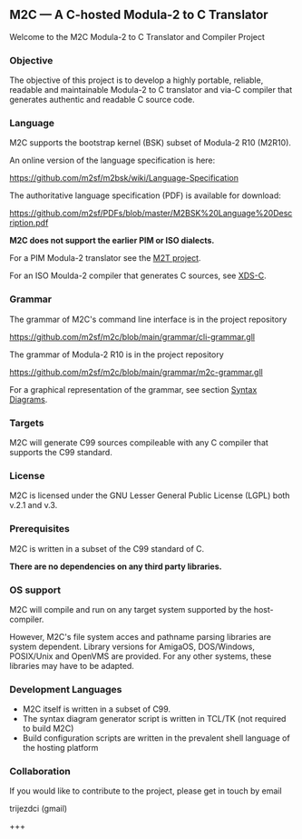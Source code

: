 ## M2C — A C-hosted Modula-2 to C Translator ##
Welcome to the M2C Modula-2 to C Translator and Compiler Project


### Objective ###

The objective of this project is to develop a highly portable, reliable, readable
and maintainable Modula-2 to C translator and via-C compiler that generates
authentic and readable C source code.


### Language ###

M2C supports the bootstrap kernel (BSK) subset of Modula-2 R10 (M2R10).

An online version of the language specification is here:

https://github.com/m2sf/m2bsk/wiki/Language-Specification

The authoritative language specification (PDF) is available for download:

https://github.com/m2sf/PDFs/blob/master/M2BSK%20Language%20Description.pdf

**M2C does not support the earlier PIM or ISO dialects.**

For a PIM Modula-2 translator see the [M2T project](https://github.com/trijezdci/m2t).

For an ISO Moulda-2 compiler that generates C sources, see [XDS-C](https://github.com/excelsior-oss/xds#xds-c).


### Grammar ###

The grammar of M2C's command line interface is in the project repository

https://github.com/m2sf/m2c/blob/main/grammar/cli-grammar.gll

The grammar of Modula-2 R10 is in the project repository

https://github.com/m2sf/m2c/blob/main/grammar/m2c-grammar.gll

For a graphical representation of the grammar, see section
[Syntax Diagrams](https://github.com/m2sf/m2bsk/wiki/Language-Specification-(D)-:-Syntax-Diagrams).


### Targets ###

M2C will generate C99 sources compileable with any C compiler that supports the C99 standard.


### License ###

M2C is licensed under the GNU Lesser General Public License (LGPL) both v.2.1 and v.3.


### Prerequisites ###

M2C is written in a subset of the C99 standard of C.

**There are no dependencies on any third party libraries.**


### OS support ###

M2C will compile and run on any target system supported by the host-compiler.

However, M2C's file system acces and pathname parsing libraries are system dependent.
Library versions for AmigaOS, DOS/Windows, POSIX/Unix and OpenVMS are provided. For
any other systems, these libraries may have to be adapted.


### Development Languages ###

* M2C itself is written in a subset of C99.
* The syntax diagram generator script is written in TCL/TK (not required to build M2C)
* Build configuration scripts are written in the prevalent shell language of the hosting platform


### Collaboration ###

If you would like to contribute to the project, please get in touch by email

trijezdci (gmail)

+++

